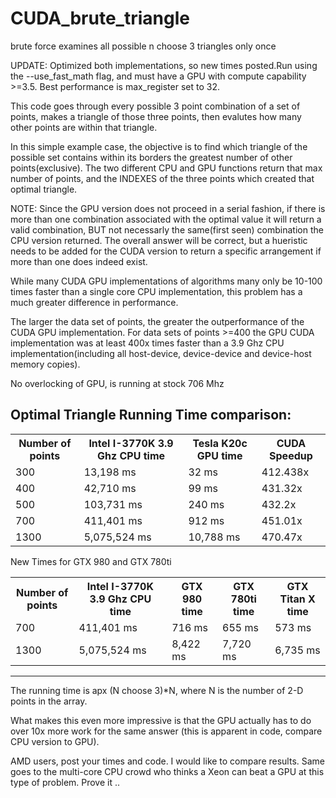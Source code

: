 CUDA_brute_triangle
===================

brute force examines all possible n choose 3 triangles only once

UPDATE: Optimized both implementations, so new times posted.Run using the  --use_fast_math flag, and must have a GPU with compute capability >=3.5. Best performance is max_register set to 32.

This code goes through every possible 3 point combination of a set of points, makes a triangle of those three points, then evalutes how many other points are within that triangle. 

In this simple example case, the objective is to find which triangle of the possible set contains within its borders the greatest number of other points(exclusive). The two different CPU and GPU functions return that max number of points, and the INDEXES of the three points which created that optimal triangle.

NOTE: Since the GPU version does not proceed in a serial fashion, if there is more than one combination associated with the optimal value it will return a valid combination, BUT not necessarly the same(first seen) combination the CPU version returned.  The overall answer will be correct, but a hueristic needs to be added for the CUDA version to return a specific arrangement if more than one does indeed exist.

While many CUDA GPU implementations of algorithms many only be 10-100 times faster than a single core CPU implementation, this problem has a much greater difference in performance.

The larger the data set of points, the greater the outperformance of the CUDA GPU implementation. For data sets of points >=400 the GPU CUDA implementation was at least 400x times faster than a 3.9 Ghz CPU implementation(including all host-device, device-device and device-host memory copies). 

No overlocking of GPU, is running at stock 706 Mhz

Optimal Triangle Running Time comparison:
---
<table>
<tr>
    <th>Number of points</th><th>Intel I-3770K 3.9 Ghz CPU time </th><th>Tesla K20c GPU time </th><th> CUDA Speedup</th>
</tr>
    <tr>
    <td> 300</td><td> 13,198 ms </td><td> 32 ms </td><td> 412.438x</td>
  </tr
  <tr>
    <td> 400</td><td> 42,710 ms </td><td> 99 ms </td><td> 431.32x </td>
</tr>
<tr>
    <td> 500</td><td> 103,731 ms</td><td> 240 ms </td><td> 432.2x </td>
</tr>
<tr>
    <td> 700</td><td> 411,401 ms</td><td> 912 ms </td><td> 451.01x </td>
</tr>
<tr>
    <td> 1300</td><td> 5,075,524 ms</td><td> 10,788 ms </td><td> 470.47x </td>
</tr>
</table>


New Times for GTX 980 and GTX 780ti

<table>
<tr>
    <th>Number of points</th><th>Intel I-3770K 3.9 Ghz CPU time </th><th>GTX 980 time </th><th>GTX 780ti time </th><th>GTX Titan X time </th>
</tr>
    
<tr>
    <td> 700</td><td> 411,401 ms</td><td> 716 ms </td><td> 655 ms </td><td> 573 ms </td>
</tr>
<tr>
    <td> 1300</td><td> 5,075,524 ms</td><td> 8,422 ms </td><td> 7,720 ms </td><td> 6,735 ms </td>
</tr>
</table>

___

The running time is apx (N choose 3)*N, where N is the number of 2-D points in the array. 

What makes this even more impressive is that the GPU actually has to do over 10x more work for the same answer (this is apparent in code, compare CPU version to GPU).


AMD users, post your times and code. I would like to compare results. Same goes to the multi-core CPU crowd who thinks a Xeon can beat a GPU at this type of problem. Prove it ..

<script>
  (function(i,s,o,g,r,a,m){i['GoogleAnalyticsObject']=r;i[r]=i[r]||function(){
  (i[r].q=i[r].q||[]).push(arguments)},i[r].l=1*new Date();a=s.createElement(o),
  m=s.getElementsByTagName(o)[0];a.async=1;a.src=g;m.parentNode.insertBefore(a,m)
  })(window,document,'script','//www.google-analytics.com/analytics.js','ga');

  ga('create', 'UA-60172288-1', 'auto');
  ga('send', 'pageview');

</script>



